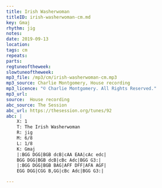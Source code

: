 ```yaml
---
title: Irish Washerwoman
titleID: irish-washerwoman-cm.md
key: Gmaj
rhythm: jig
notes:
date: 2019-09-13
location:
tags: cm
repeats:
parts:
regtuneoftheweek:
slowtuneoftheweek:
mp3_file: /mp3/cm/irish-washerwoman-cm.mp3
mp3_source: Charlie Montgomery, House recording
mp3_licence: "© Charlie Montgomery. All Rights Reserved."
mp3_url:
source:  House recording
abc_source: The Session
abc_url: https://thesession.org/tunes/92
abc: |
    X: 1
    T: The Irish Washerwoman
    R: jig
    M: 6/8
    L: 1/8
    K: Gmaj
    |:BGG DGG|BGB dcB|cAA EAA|cAc edc|
    BGG DGG|BGB dcB|cBc Adc|BGG G3:|
    |:BGG DGG|BGB BAG|AFF DFF|AFA AGF|
    EGG DGG|CGG B,GG|cBc Adc|BGG G3:|

---
```

